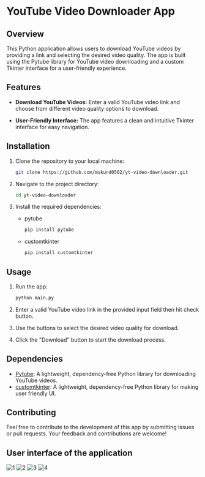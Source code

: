 # YouTube Video Downloader App

## Overview

This Python application allows users to download YouTube videos by providing a link and selecting the desired video quality. The app is built using the Pytube library for YouTube video downloading and a custom Tkinter interface for a user-friendly experience.

## Features

- **Download YouTube Videos:** Enter a valid YouTube video link and choose from different video quality options to download.
  
- **User-Friendly Interface:** The app features a clean and intuitive Tkinter interface for easy navigation.

## Installation

1. Clone the repository to your local machine:

    ```bash
    git clone https://github.com/mukund0502/yt-video-downloader.git
    ```

2. Navigate to the project directory:

    ```bash
    cd yt-video-downloader
    ```

3. Install the required dependencies:
    * pytube
      ```bash
      pip install pytube
      ```
    * customtkinter
      ```bash
      pip install customtkinter
      ```


## Usage

1. Run the app:

    ```bash
    python main.py
    ```

2. Enter a valid YouTube video link in the provided input field then hit check button.

3. Use the buttons to select the desired video quality for download.

4. Click the "Download" button to start the download process.

## Dependencies

- [Pytube](https://github.com/nficano/pytube): A lightweight, dependency-free Python library for downloading YouTube videos.
- [customtkinter](https://github.com/TomSchimansky/CustomTkinter): A lightweight, dependency-free Python library for making user friendly UI.

## Contributing

Feel free to contribute to the development of this app by submitting issues or pull requests. Your feedback and contributions are welcome!

## User interface of the application

![1](https://github.com/mukund0502/yt-video-downloader/assets/84224791/10e17b8e-e1bd-4d30-8008-cd61d23d6858)
![2](https://github.com/mukund0502/yt-video-downloader/assets/84224791/dd3d54a0-81d1-4716-b479-ca58ceca0d48)
![3](https://github.com/mukund0502/yt-video-downloader/assets/84224791/483870f9-7520-4964-bb66-08e524dc9406)
![4](https://github.com/mukund0502/yt-video-downloader/assets/84224791/a1727a53-09a1-40a4-b10d-6fa7838932bc)
